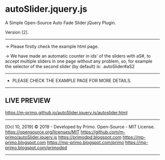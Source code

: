 # autoSlider.jquery.js    
A Simple Open-Source Auto Fade Slider jQuery Plugin.

Version [2].
    
    
    
-------------------------------------------------

-> Please firstly check the example html page.

-> We have made an automatic counter in ids' of the sliders with aS#, to accept multiple sliders in one page without any problem,
   so, for example the selector of the second slider (by default) is: .autoSlider#aS2
   
-------------------------------------------------

* PLEASE CHECK THE EXAMPLE PAGE FOR MORE DETAILS.

-------------------------------------------------



## LIVE PREVIEW

https://m-primo.github.io/autoSlider.jquery.js/autoslider.html

-------------------------------------------------

[Oct 10, 2019]
© 2019 - Developed by Primo.
Open-Source - MIT License.
https://opensource.org/licenses/MIT
https://github.com/m-primo/autoSlider.jquery.js
https://primodpd.blogspot.com
https://mp-primo.blogspot.com
https://mp-primo.blogspot.com/primo
https://mp-primo.blogspot.com/primodpd

-------------------------------------------------
